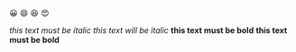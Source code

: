 
   :grinning:
   :smile:
   :laughing:
   :heart_eyes:

*this text must be italic*
_this text will be italic_
**this text must be bold**
__this text must be bold__
